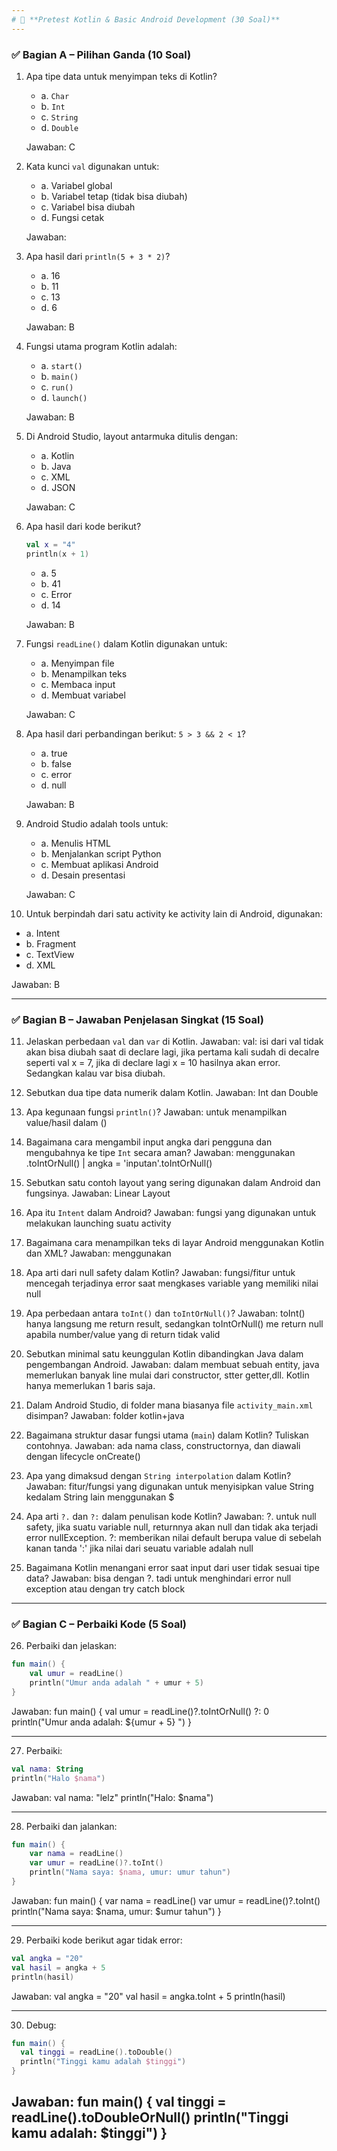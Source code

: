 ```yaml
---
# 📄 **Pretest Kotlin & Basic Android Development (30 Soal)**
---
```


### ✅ **Bagian A – Pilihan Ganda (10 Soal)**

1. Apa tipe data untuk menyimpan teks di Kotlin?

   - a. `Char`
   - b. `Int`
   - c. `String`
   - d. `Double`

   Jawaban: C

2. Kata kunci `val` digunakan untuk:

   - a. Variabel global
   - b. Variabel tetap (tidak bisa diubah)
   - c. Variabel bisa diubah
   - d. Fungsi cetak
   
   Jawaban: 

3. Apa hasil dari `println(5 + 3 * 2)`?

   - a. 16
   - b. 11
   - c. 13
   - d. 6

   Jawaban: B

4. Fungsi utama program Kotlin adalah:

   - a. `start()`
   - b. `main()`
   - c. `run()`
   - d. `launch()`

   Jawaban: B

5. Di Android Studio, layout antarmuka ditulis dengan:

   - a. Kotlin
   - b. Java
   - c. XML
   - d. JSON

   Jawaban: C

6. Apa hasil dari kode berikut?

   ```kotlin
   val x = "4"
   println(x + 1)
   ```

   - a. 5
   - b. 41
   - c. Error
   - d. 14

   Jawaban: B

7. Fungsi `readLine()` dalam Kotlin digunakan untuk:

   - a. Menyimpan file
   - b. Menampilkan teks
   - c. Membaca input
   - d. Membuat variabel

   Jawaban: C

8. Apa hasil dari perbandingan berikut: `5 > 3 && 2 < 1`?

   - a. true
   - b. false
   - c. error
   - d. null

   Jawaban: B

9. Android Studio adalah tools untuk:

   - a. Menulis HTML
   - b. Menjalankan script Python
   - c. Membuat aplikasi Android
   - d. Desain presentasi

   Jawaban: C

10. Untuk berpindah dari satu activity ke activity lain di Android, digunakan:

- a. Intent
- b. Fragment
- c. TextView
- d. XML

Jawaban: B

---

### ✅ **Bagian B – Jawaban Penjelasan Singkat (15 Soal)**

11. Jelaskan perbedaan `val` dan `var` di Kotlin.
Jawaban: val: isi dari val tidak akan bisa diubah saat di declare lagi, jika pertama kali sudah di decalre seperti val x = 7, jika di declare lagi x = 10 hasilnya akan error. Sedangkan kalau var bisa diubah.

12. Sebutkan dua tipe data numerik dalam Kotlin.
Jawaban: Int dan Double

13. Apa kegunaan fungsi `println()`?
Jawaban: untuk menampilkan value/hasil dalam ()

14. Bagaimana cara mengambil input angka dari pengguna dan mengubahnya ke tipe `Int` secara aman?
Jawaban: menggunakan .toIntOrNull() | angka = 'inputan'.toIntOrNull()

15. Sebutkan satu contoh layout yang sering digunakan dalam Android dan fungsinya.
Jawaban: Linear Layout

16. Apa itu `Intent` dalam Android?
Jawaban: fungsi yang digunakan untuk melakukan launching suatu activity

17. Bagaimana cara menampilkan teks di layar Android menggunakan Kotlin dan XML?
Jawaban: menggunakan <Textview>

18. Apa arti dari null safety dalam Kotlin?
Jawaban: fungsi/fitur untuk mencegah terjadinya error saat mengkases variable yang memiliki nilai null

19. Apa perbedaan antara `toInt()` dan `toIntOrNull()`?
Jawaban: toInt() hanya langsung me return result, sedangkan toIntOrNull() me return null apabila number/value yang di return tidak valid

20. Sebutkan minimal satu keunggulan Kotlin dibandingkan Java dalam pengembangan Android.
Jawaban: dalam membuat sebuah entity, java memerlukan banyak line mulai dari constructor, stter getter,dll. Kotlin hanya memerlukan 1 baris saja.

21. Dalam Android Studio, di folder mana biasanya file `activity_main.xml` disimpan?
Jawaban: folder kotlin+java

22. Bagaimana struktur dasar fungsi utama (`main`) dalam Kotlin? Tuliskan contohnya.
Jawaban: ada nama class, constructornya, dan diawali dengan lifecycle onCreate()

23. Apa yang dimaksud dengan `String interpolation` dalam Kotlin?
Jawaban: fitur/fungsi yang digunakan untuk menyisipkan value String kedalam String lain menggunakan $

24. Apa arti `?.` dan `?:` dalam penulisan kode Kotlin?
Jawaban: ?. untuk null safety, jika suatu variable null, returnnya akan null dan tidak aka terjadi error nullException. ?: memberikan nilai default berupa value di sebelah kanan tanda ':' jika nilai dari seuatu variable adalah null

25. Bagaimana Kotlin menangani error saat input dari user tidak sesuai tipe data?
Jawaban: bisa dengan ?. tadi untuk menghindari error null exception atau dengan try catch block


---

### ✅ **Bagian C – Perbaiki Kode (5 Soal)**

26. Perbaiki dan jelaskan:

```kotlin
fun main() {
    val umur = readLine()
    println("Umur anda adalah " + umur + 5)
}
```
Jawaban:
fun main() {
    val umur = readLine()?.toIntOrNull() ?: 0
    println("Umur anda adalah: ${umur + 5} ")
}


---

27. Perbaiki:

```kotlin
val nama: String
println("Halo $nama")
```

Jawaban:
val nama: "lelz"
println("Halo: $nama")


---

28. Perbaiki dan jalankan:

```kotlin
fun main() {
    var nama = readLine()
    var umur = readLine()?.toInt()
    println("Nama saya: $nama, umur: umur tahun")
}
```
Jawaban:
fun main() {
    var nama = readLine()
    var umur = readLine()?.toInt()
    println("Nama saya: $nama, umur: $umur tahun")
}

---

29. Perbaiki kode berikut agar tidak error:

```kotlin
val angka = "20"
val hasil = angka + 5
println(hasil)
```
Jawaban: 
val angka = "20"
val hasil = angka.toInt + 5
println(hasil)

---

30. Debug:

```kotlin
fun main() {
  val tinggi = readLine().toDouble()
  println("Tinggi kamu adalah $tinggi")
}
```
Jawaban:
fun main() {
  val tinggi = readLine().toDoubleOrNull()
  println("Tinggi kamu adalah: $tinggi")
}
---
